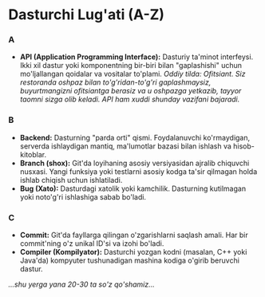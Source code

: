 # Dasturchi Lug'ati (A-Z)

### A

- **API (Application Programming Interface):** Dasturiy ta'minot interfeysi. Ikki xil dastur yoki komponentning bir-biri bilan "gaplashishi" uchun mo'ljallangan qoidalar va vositalar to'plami. *Oddiy tilda: Ofitsiant. Siz restoranda oshpaz bilan to'g'ridan-to'g'ri gaplashmaysiz, buyurtmangizni ofitsiantga berasiz va u oshpazga yetkazib, tayyor taomni sizga olib keladi. API ham xuddi shunday vazifani bajaradi.*

### B

- **Backend:** Dasturning "parda orti" qismi. Foydalanuvchi ko'rmaydigan, serverda ishlaydigan mantiq, ma'lumotlar bazasi bilan ishlash va hisob-kitoblar.
- **Branch (shox):** Git'da loyihaning asosiy versiyasidan ajralib chiquvchi nusxasi. Yangi funksiya yoki testlarni asosiy kodga ta'sir qilmagan holda ishlab chiqish uchun ishlatiladi.
- **Bug (Xato):** Dasturdagi xatolik yoki kamchilik. Dasturning kutilmagan yoki noto'g'ri ishlashiga sabab bo'ladi.

### C

- **Commit:** Git'da fayllarga qilingan o'zgarishlarni saqlash amali. Har bir commit'ning o'z unikal ID'si va izohi bo'ladi.
- **Compiler (Kompilyator):** Dasturchi yozgan kodni (masalan, C++ yoki Java'da) kompyuter tushunadigan mashina kodiga o'girib beruvchi dastur.

*...shu yerga yana 20-30 ta so'z qo'shamiz...*
